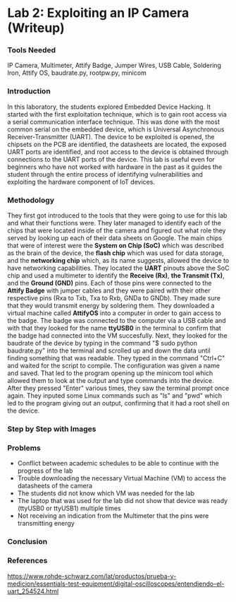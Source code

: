 # Lab 2: Exploiting an IP Camera (Writeup)
### Tools Needed
  IP Camera, Multimeter, Attify Badge, Jumper Wires, USB Cable, Soldering Iron, Attify OS, baudrate.py, rootpw.py, minicom 
### Introduction
  In this laboratory, the students explored Embedded Device Hacking. It started with the first exploitation technique, which is to gain root access via a serial communication interface technique. This was done with the most common serial on the embedded device, which is Universal Asynchronous Receiver-Transmitter (UART). The device to be exploited is opened, the chipsets on the PCB are identified, the datasheets are located, the exposed UART ports are identified, and root access to the device is obtained through connections to the UART ports of the device. This lab is useful even for beginners who have not worked with hardware in the past as it guides the student through the entire process of identifying vulnerabilities and exploiting the hardware component of IoT devices.
### Methodology
  They first got introduced to the tools that they were going to use for this lab and what their functions were.  They later managed to identify each of the chips that were located inside of the camera and figured out what role they served by looking up each of their data sheets on Google. The main chips that were of interest were the **System on Chip (SoC)** which was described as the brain of the device, the **flash chip** which was used for data storage, and the **networking chip** which, as its name suggests, allowed the device to have networking capabilities. They located the **UART** pinouts above the SoC chip and used a multimeter to identify the **Receive (Rx)**, **the Transmit (Tx)**, and the **Ground (GND)** pins. Each of those pins were connected to the **Attify Badge** with jumper cables and they were paired with their other respective pins (Rxa to Txb, Txa to Rxb, GNDa to GNDb). They made sure that they would transmit energy by soldering them. They downloaded a virtual machine called **AttifyOS** into a computer in order to gain access to the badge. The badge was connected to the computer via a USB cable and with that they looked for the name **ttyUSB0** in the terminal to confirm that the badge had connected into the VM succesfully. Next, they looked for the baudrate of the device by typing in the command "$ sudo python baudrate.py" into the terminal and scrolled up and down the data until finding something that was readable. They typed in the command "Ctrl+C" and waited for the script to compile. The configuration was given a name and saved. That led to the program opening up the minicom tool which allowed them to look at the output and type commands into the device. After they pressed "Enter" various times, they saw the terminal prompt once again. They inputed some Linux commands such as "ls" and "pwd" which led to the program giving out an output, confirming that it had a root shell on the device.
### Step by Step with Images
### Problems
- Conflict between academic schedules to be able to continue with the progress of the lab
- Trouble downloading the necessary Virtual Machine (VM) to access the datasheets of the camera
- The students did not know which VM was needed for the lab
- The laptop that was used for the lab did not show that device was ready (ttyUSB0 or ttyUSB1) multiple times
- Not receiving an indication from the Multimeter that the pins were transmitting energy
### Conclusion
### References
https://www.rohde-schwarz.com/lat/productos/prueba-y-medicion/essentials-test-equipment/digital-oscilloscopes/entendiendo-el-uart_254524.html
